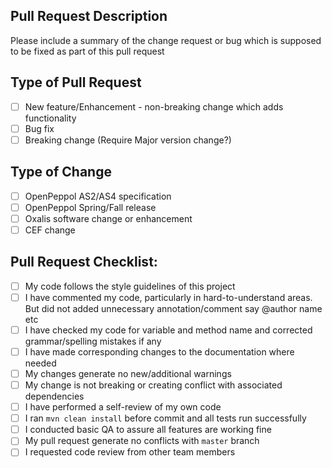 ## Pull Request Description

Please include a summary of the change request or bug which is supposed to be fixed as part of this pull request

## Type of Pull Request

- [ ] New feature/Enhancement - non-breaking change which adds functionality
- [ ] Bug fix 
- [ ] Breaking change (Require Major version change?)

## Type of Change

- [ ] OpenPeppol AS2/AS4 specification
- [ ] OpenPeppol Spring/Fall release 
- [ ] Oxalis software change or enhancement
- [ ] CEF change

## Pull Request Checklist:

- [ ] My code follows the style guidelines of this project
- [ ] I have commented my code, particularly in hard-to-understand areas. But did not added unnecessary annotation/comment say @author name etc
- [ ] I have checked my code for variable and method name and corrected grammar/spelling mistakes if any
- [ ] I have made corresponding changes to the documentation where needed
- [ ] My changes generate no new/additional warnings
- [ ] My change is not breaking or creating conflict with associated dependencies 
- [ ] I have performed a self-review of my own code
- [ ] I ran `mvn clean install` before commit and all tests run successfully 
- [ ] I conducted basic QA to assure all features are working fine
- [ ] My pull request generate no conflicts with `master` branch
- [ ] I requested code review from other team members
